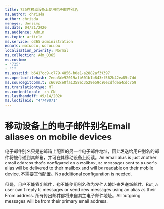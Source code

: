 ```yaml
---
title: 725在移动设备上使用电子邮件别名
ms.author: chrisda
author: chrisda
manager: dansimp
ms.date: 04/21/2020
ms.audience: Admin
ms.topic: article
ms.service: o365-administration
ROBOTS: NOINDEX, NOFOLLOW
localization_priority: Normal
ms.collection: Adm_O365
ms.custom:
- "725"
- "1"
ms.assetid: b6417cc9-c779-4856-b0e1-a2882af39397
ms.openlocfilehash: 7eea3de92019afb801b1b843ef562b42ea85c7dd
ms.sourcegitcommit: c6692ce0fa1358ec3529e59ca0ecdfdea4cdc759
ms.translationtype: MT
ms.contentlocale: zh-CN
ms.lasthandoff: 09/14/2020
ms.locfileid: "47749071"
---
```

# <a name="email-aliases-on-mobile-devices"></a><span data-ttu-id="89fda-102">移动设备上的电子邮件别名</span><span class="sxs-lookup"><span data-stu-id="89fda-102">Email aliases on mobile devices</span></span>

<span data-ttu-id="89fda-103">电子邮件别名只是在邮箱上配置的另一个电子邮件地址，因此发送给用户别名的邮件将被传递到其邮箱，并可在其移动设备上阅读。</span><span class="sxs-lookup"><span data-stu-id="89fda-103">An email alias is just another email address that's configured on a mailbox, so messages sent to a user's alias will be delivered to their mailbox and will be readable on their mobile device.</span></span> <span data-ttu-id="89fda-104">不需要其他配置。</span><span class="sxs-lookup"><span data-stu-id="89fda-104">No additional configuration is needed.</span></span>

<span data-ttu-id="89fda-105">但是，用户不能答复邮件，也不能使用别名作为发件人地址来发送新邮件。</span><span class="sxs-lookup"><span data-stu-id="89fda-105">But, a user can't reply to messages or send new messages using an alias as their From address.</span></span> <span data-ttu-id="89fda-106">所有传出邮件都将来自其主电子邮件地址。</span><span class="sxs-lookup"><span data-stu-id="89fda-106">All outgoing messages will be from their primary email address.</span></span>
